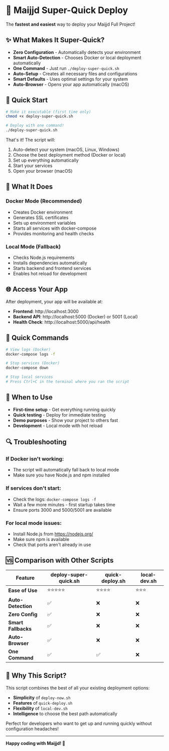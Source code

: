 # 🚀 Maijjd Super-Quick Deploy

The **fastest and easiest** way to deploy your Maijjd Full Project!

## ✨ What Makes It Super-Quick?

- **Zero Configuration** - Automatically detects your environment
- **Smart Auto-Detection** - Chooses Docker or local deployment automatically
- **One Command** - Just run `./deploy-super-quick.sh`
- **Auto-Setup** - Creates all necessary files and configurations
- **Smart Defaults** - Uses optimal settings for your system
- **Auto-Browser** - Opens your app automatically (macOS)

## 🚀 Quick Start

```bash
# Make it executable (first time only)
chmod +x deploy-super-quick.sh

# Deploy with one command!
./deploy-super-quick.sh
```

That's it! The script will:
1. Auto-detect your system (macOS, Linux, Windows)
2. Choose the best deployment method (Docker or local)
3. Set up everything automatically
4. Start your services
5. Open your browser (macOS)

## 🔧 What It Does

### Docker Mode (Recommended)
- Creates Docker environment
- Generates SSL certificates
- Sets up environment variables
- Starts all services with docker-compose
- Provides monitoring and health checks

### Local Mode (Fallback)
- Checks Node.js requirements
- Installs dependencies automatically
- Starts backend and frontend services
- Enables hot reload for development

## 🌐 Access Your App

After deployment, your app will be available at:

- **Frontend**: http://localhost:3000
- **Backend API**: http://localhost:5000 (Docker) or 5001 (Local)
- **Health Check**: http://localhost:5000/api/health

## 📝 Quick Commands

```bash
# View logs (Docker)
docker-compose logs -f

# Stop services (Docker)
docker-compose down

# Stop local services
# Press Ctrl+C in the terminal where you ran the script
```

## 🎯 When to Use

- **First-time setup** - Get everything running quickly
- **Quick testing** - Deploy for immediate testing
- **Demo purposes** - Show your project to others fast
- **Development** - Local mode with hot reload

## 🔍 Troubleshooting

### If Docker isn't working:
- The script will automatically fall back to local mode
- Make sure you have Node.js and npm installed

### If services don't start:
- Check the logs: `docker-compose logs -f`
- Wait a few more minutes - first startup takes time
- Ensure ports 3000 and 5000/5001 are available

### For local mode issues:
- Install Node.js from https://nodejs.org/
- Make sure npm is available
- Check that ports aren't already in use

## 🆚 Comparison with Other Scripts

| Feature | deploy-super-quick.sh | quick-deploy.sh | local-dev.sh |
|---------|----------------------|-----------------|---------------|
| **Ease of Use** | ⭐⭐⭐⭐⭐ | ⭐⭐⭐⭐ | ⭐⭐⭐ |
| **Auto-Detection** | ✅ | ❌ | ❌ |
| **Zero Config** | ✅ | ❌ | ❌ |
| **Smart Fallbacks** | ✅ | ❌ | ❌ |
| **Auto-Browser** | ✅ | ❌ | ❌ |
| **One Command** | ✅ | ✅ | ❌ |

## 🎉 Why This Script?

This script combines the best of all your existing deployment options:

- **Simplicity** of `deploy-now.sh`
- **Features** of `quick-deploy.sh`
- **Flexibility** of `local-dev.sh`
- **Intelligence** to choose the best path automatically

Perfect for developers who want to get up and running quickly without configuration headaches!

---

**Happy coding with Maijjd! 🚀**
